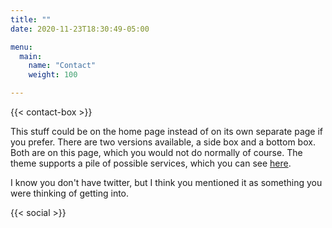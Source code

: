 ```yaml
---
title: ""
date: 2020-11-23T18:30:49-05:00

menu:
  main:
    name: "Contact"
    weight: 100

---
```

{{< contact-box >}}

This stuff could be on the home page instead of on its own separate page if you
prefer. There are two versions available, a side box and a bottom box. Both are
on this page, which you would not do normally of course. The theme supports a
pile of possible services, which you can see [here](https://github.com/gevhaz/hugo-theme-notrack/blob/master/data/notrack/social.yaml).

I know you don't have twitter, but I think you mentioned it as something you
were thinking of getting into.

{{< social >}}
